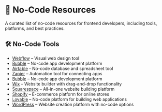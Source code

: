 # 🚫 No-Code Resources

A curated list of no-code resources for frontend developers, including tools, platforms, and best practices.



## **🛠️ No-Code Tools**

- [Webflow](https://webflow.com/) – Visual web design tool
- [Bubble](https://bubble.io/) – No-code app development platform
- [Airtable](https://airtable.com/) – No-code database and spreadsheet tool
- [Zapier](https://zapier.com/) – Automation tool for connecting apps
- [Bubble](https://bubble.io/) – No-code app development platform
- [Wix](https://www.wix.com/) – Website builder with drag-and-drop functionality
- [Squarespace](https://www.squarespace.com/) – All-in-one website building platform
- [Shopify](https://www.shopify.com/) – E-commerce platform for online stores
- [Lovable](https://www.lovable.com/) – No-code platform for building web applications
- [WordPress](https://wordpress.com/) – Website creation platform with no-code options
